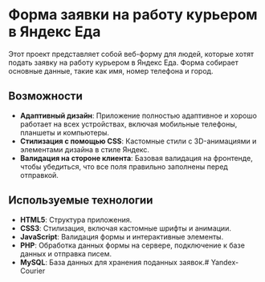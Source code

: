 # Форма заявки на работу курьером в Яндекс Еда

Этот проект представляет собой веб-форму для людей, которые хотят подать заявку на работу курьером в Яндекс Еда. Форма собирает основные данные, такие как имя, номер телефона и город.

## Возможности

- **Адаптивный дизайн**: Приложение полностью адаптивное и хорошо работает на всех устройствах, включая мобильные телефоны, планшеты и компьютеры.
- **Стилизация с помощью CSS**: Кастомные стили с 3D-анимациями и элементами дизайна в стиле Яндекс.
- **Валидация на стороне клиента**: Базовая валидация на фронтенде, чтобы убедиться, что все поля правильно заполнены перед отправкой.

## Используемые технологии

- **HTML5**: Структура приложения.
- **CSS3**: Стилизация, включая кастомные шрифты и анимации.
- **JavaScript**: Валидация формы и интерактивные элементы.
- **PHP**: Обработка данных формы на сервере, подключение к базе данных и отправка писем.
- **MySQL**: База данных для хранения поданных заявок.# Yandex-Courier
